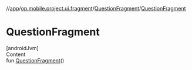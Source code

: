//[app](../../../index.md)/[op.mobile.project.ui.fragment](../index.md)/[QuestionFragment](index.md)/[QuestionFragment](-question-fragment.md)



# QuestionFragment  
[androidJvm]  
Content  
fun [QuestionFragment](-question-fragment.md)()  



